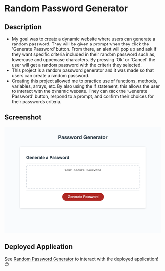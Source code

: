 # Random Password Generator

## Description

- My goal was to create a dynamic website where users can generate a random password. They will be given a prompt when they click the 'Generate Password' button. From there, an alert will pop up and ask if they want specific criteria included in their random password such as, lowercase and uppercase characters. By pressing 'Ok' or 'Cancel' the user will get a random password with the criteria they selected.
- This project is a random password generator and it was made so that users can create a random password.
- Creating this project allowed me to practice use of functions, methods, variables, arrays, etc. By also using the if statement, this allows the user to interact with the dynamic website. They can click the 'Generate Password' button, respond to a prompt, and confirm their choices for their passwords criteria. 

## Screenshot

![Random Password Generator](images/Random%20Password%20Generator.jpeg)

## Deployed Application

See [Random Password Generator](https://amandagl1.github.io/Random-Password-Generator/) to interact with the deployed application!:blush:
